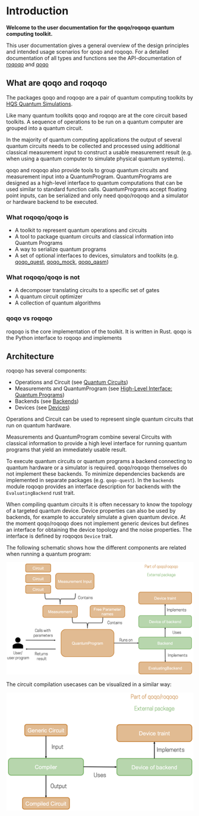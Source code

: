 # Introduction

**Welcome to the user documentation for the qoqo/roqoqo quantum computing toolkit.**

This user documentation gives a general overview of the design principles and intended usage scenarios for qoqo and roqoqo. For a detailed documentation of all types and functions see the API-documentation of [roqoqo](https://docs.rs/roqoqo/)
 and [qoqo](https://qoqo.readthedocs.io/en/latest/)

## What are qoqo and roqoqo

The packages qoqo and roqoqo are a pair of quantum computing toolkits  by [HQS Quantum Simulations](https://quantumsimulations.de).

Like many quantum toolkits qoqo and roqoqo are at the core circuit based toolkits. A sequence of operations to be run on a quantum computer are grouped into a quantum circuit.

In the majority of quantum computing applications the output of several quantum circuits needs to be collected and processed using additional classical measurement input to construct a usable measurement result (e.g. when using a quantum computer to simulate physical quantum systems).

qoqo and roqoqo also provide tools to group quantum circuits and measurement input into a QuantumProgram. QuantumPrograms are designed as a high-level interface to quantum computations that can be used similar to standard function calls.
QuantumPrograms accept floating point inputs, can be serialized and only need qoqo/roqoqo and a simulator or hardware backend to be executed.

### What roqoqo/qoqo is

* A toolkit to represent quantum operations and circuits
* A tool to package quantum circuits and classical information into Quantum Programs
* A way to serialize quantum programs
* A set of optional interfaces to devices, simulators and toolkits (e.g. [qoqo_quest](https://github.com/HQSquantumsimulations/qoqo-quest), [qoqo_mock](https://github.com/HQSquantumsimulations/qoqo_mock), [qoqo_qasm](https://github.com/HQSquantumsimulations/qoqo_qasm))

### What roqoqo/qoqo is **not**

* A decomposer translating circuits to a specific set of gates
* A quantum circuit optimizer
* A collection of quantum algorithms

### qoqo vs roqoqo

roqoqo is the core implementation of the toolkit. It is written in Rust.
qoqo is the Python interface to roqoqo and implements

## Architecture

roqoqo has several components:

* Operations and Circuit (see [Quantum Circuits](circuits/intro.md))
* Measurements and QuantumProgram (see [High-Level Interface: Quantum Programs](high-level/intro.md))
* Backends (see [Backends](backends.md))
* Devices (see [Devices](devices.md))

Operations and Circuit can be used to represent single quantum circuits that run on quantum hardware.

Measurements and QuantumProgram combine several Circuits with classical information to provide a high level interface for running quantum programs that yield an immediately usable result.

To execute quantum circuits or quantum programs a backend connecting to quantum hardware or a simulator is required.
qoqo/roqoqo themselves do not implement these backends. To minimize dependencies backends are implemented in separate packages (e.g. `qoqo-quest`).
In the `backends` module roqoqo provides an interface description for backends with the `EvaluatingBackend` rust trait.

When compiling quantum circuits it is often necessary to know the topology of a targeted quantum device. Device properties can also be used by backends, for example to accurately simulate a given quantum device.
At the moment qoqo/roqoqo does not implement generic devices but defines an interface for obtaining the device topology and the noise properties. The interface is defined by roqoqos `Device` trait.

The following schematic shows how the different components are related when running a quantum program:

![Relation between qoqo/roqoqo components](images/qoqo_program_schematics.png)

The circuit compilation usecases can be visualized in a similar way:

![Compilation usecase](images/qoqo_compilation_schematics.png)
